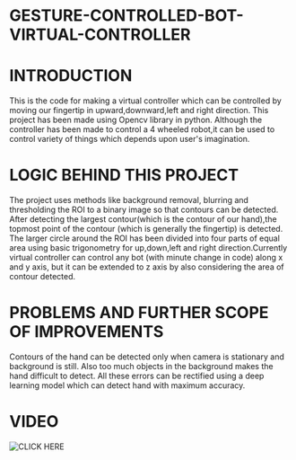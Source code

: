 # GESTURE-CONTROLLED-BOT-VIRTUAL-CONTROLLER

# INTRODUCTION
This is the code for making a virtual controller which can be controlled by moving our fingertip in upward,downward,left and right direction.
This project has been made using Opencv library in python. Although the controller has been made to control a 4 wheeled robot,it can be used to control variety 
of things which depends upon user's imagination.

# LOGIC BEHIND THIS PROJECT
The project uses methods like background removal, blurring and thresholding the ROI to a binary image so that contours can be detected.
After detecting the largest contour(which is the contour of our hand),the topmost point of the contour (which is generally the fingertip) is detected.<br>
The larger circle around the ROI has been divided into four parts of equal area using basic trigonometry for up,down,left and right direction.Currently virtual controller 
can control any bot (with minute change in code) along x and y axis, but it can be extended to z axis by also considering the area of contour detected.



# PROBLEMS AND FURTHER SCOPE OF IMPROVEMENTS
Contours of the hand can be detected only when camera is stationary and background is still. Also too much objects in the background makes the hand difficult to detect.
All these errors can be rectified using a deep learning model which can detect hand with maximum accuracy.

# VIDEO
![CLICK HERE](https://drive.google.com/file/d/17wxnTURtqnJqas1tKpgifAKJcFCUi-dO/view?usp=sharing)


